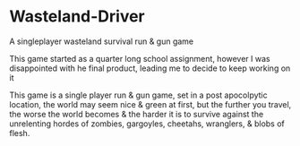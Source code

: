 # Wasteland-Driver
A singleplayer wasteland survival run &amp; gun game

This game started as a quarter long school assignment, however I was disappointed with he final product, leading me to decide to keep working on it

This game is a single player run & gun game, set in a post apocolpytic location, the world may seem nice & green at first, but the further you
travel, the worse the world becomes & the harder it is to survive against the unrelenting hordes of zombies, gargoyles, cheetahs, wranglers, & 
blobs of flesh.
